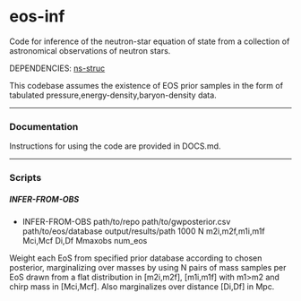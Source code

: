 # eos-inf

Code for inference of the neutron-star equation of state from a collection of astronomical observations of neutron stars.

DEPENDENCIES: [ns-struc](https://github.com/landryp/ns-struc)

This codebase assumes the existence of EOS prior samples in the form of tabulated pressure,energy-density,baryon-density data.

---

### Documentation

Instructions for using the code are provided in DOCS.md.

---

### Scripts

##### INFER-FROM-OBS

* INFER-FROM-OBS path/to/repo path/to/gwposterior.csv path/to/eos/database output/results/path 1000 N m2i,m2f,m1i,m1f Mci,Mcf Di,Df Mmaxobs num_eos

Weight each EoS from specified prior database according to chosen posterior, marginalizing over masses by using N pairs of mass samples per EoS drawn from a flat distribution in [m2i,m2f], [m1i,m1f] with m1>m2 and chirp mass in [Mci,Mcf]. Also marginalizes over distance [Di,Df] in Mpc.

